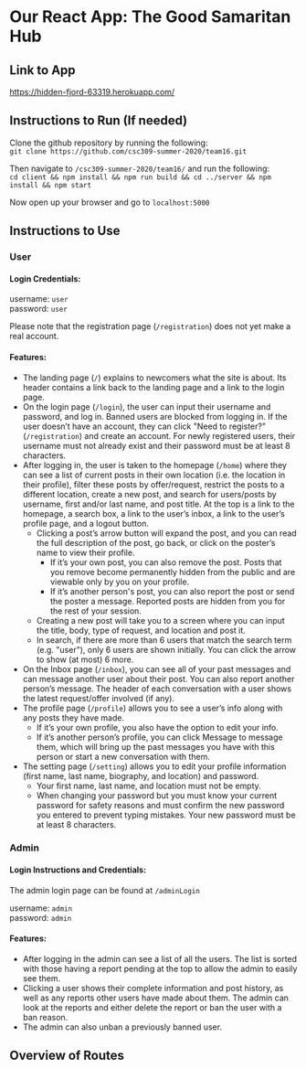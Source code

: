 # Our React App: The Good Samaritan Hub

## Link to App
https://hidden-fjord-63319.herokuapp.com/

## Instructions to Run (If needed)
Clone the github repository by running the following:  
`git clone https://github.com/csc309-summer-2020/team16.git`

Then navigate to `/csc309-summer-2020/team16/` and run the following:   
`cd client && npm install && npm run build && cd ../server && npm install && npm start`

Now open up your browser and go to `localhost:5000`

## Instructions to Use
### User
#### Login Credentials:
username: `user`  
password: `user`

Please note that the registration page (`/registration`) does not yet make a real account.

#### Features:

- The landing page (`/`) explains to newcomers what the site is about. Its header contains a link back to the landing page and a link to the login page.
- On the login page (`/login`), the user can input their username and password, and log in. Banned users are blocked from logging in. If the user doesn’t have an account, they can click "Need to register?" (`/registration`) and create an account. For newly registered users, their username must not already exist and their password must be at least 8 characters.
- After logging in, the user is taken to the homepage (`/home`) where they can see a list of current posts in their own location (i.e. the location in their profile), filter these posts by offer/request, restrict the posts to a different location, create a new post, and search for users/posts by username, first and/or last name, and post title. At the top is a link to the homepage, a search box, a link to the user’s inbox, a link to the user’s profile page, and a logout button.
    - Clicking a post’s arrow button will expand the post, and you can read the full description of the post, go back, or click on the poster’s name to view their profile. 
        - If it’s your own post, you can also remove the post. Posts that you remove become permanently hidden from the public and are viewable only by you on your profile.
        - If it’s another person's post, you can also report the post or send the poster a message. Reported posts are hidden from you for the rest of your session. 
    - Creating a new post will take you to a screen where you can input the title, body, type of request, and location and post it.
    - In search, if there are more than 6 users that match the search term (e.g. "user"), only 6 users are shown initially. You can click the arrow to show (at most) 6 more.
- On the Inbox page (`/inbox`), you can see all of your past messages and can message another user about their post. You can also report another person’s message. The header of each conversation with a user shows the latest request/offer involved (if any).
- The profile page (`/profile`) allows you to see a user’s info along with any posts they have made. 
    - If it’s your own profile, you also have the option to edit your info. 
    - If it’s another person’s profile, you can click Message to message them, which will bring up the past messages you have with this person or start a new conversation with them.
- The setting page (`/setting`) allows you to edit your profile information (first name, last name, biography, and location) and password.
    - Your first name, last name, and location must not be empty.
    - When changing your password but you must know your current password for safety reasons and must confirm the new password you entered to prevent typing mistakes. Your new password must be at least 8 characters.



### Admin

#### Login Instructions and Credentials:
The admin login page can be found at `/adminLogin`

username: `admin`  
password: `admin`  

#### Features:
- After logging in the admin can see a list of all the users. The list is sorted with those having a report pending at the top to allow the admin to easily see them. 
- Clicking a user shows their complete information and post history, as well as any reports other users have made about them. The admin can look at the reports and either delete the report or ban the user with a ban reason. 
- The admin can also unban a previously banned user.

## Overview of Routes
